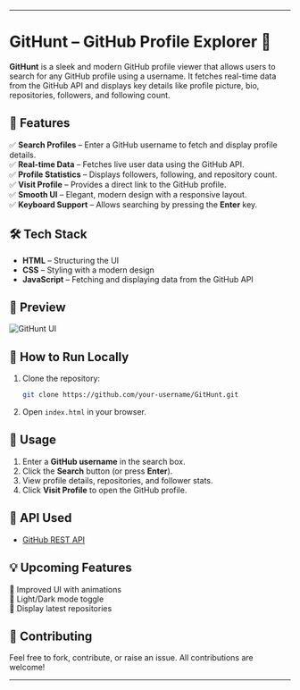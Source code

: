 
---

# **GitHunt – GitHub Profile Explorer** 🚀  

**GitHunt** is a sleek and modern GitHub profile viewer that allows users to search for any GitHub profile using a username. It fetches real-time data from the GitHub API and displays key details like profile picture, bio, repositories, followers, and following count.  

## 🌟 **Features**  
✅ **Search Profiles** – Enter a GitHub username to fetch and display profile details.  
✅ **Real-time Data** – Fetches live user data using the GitHub API.  
✅ **Profile Statistics** – Displays followers, following, and repository count.  
✅ **Visit Profile** – Provides a direct link to the GitHub profile.  
✅ **Smooth UI** – Elegant, modern design with a responsive layout.  
✅ **Keyboard Support** – Allows searching by pressing the **Enter** key.  

## 🛠 **Tech Stack**  
- **HTML** – Structuring the UI  
- **CSS** – Styling with a modern design  
- **JavaScript** – Fetching and displaying data from the GitHub API  

## 📸 **Preview**  
![GitHunt UI](https://your-image-url.com)  

## 🚀 **How to Run Locally**  
1. Clone the repository:  
   ```bash
   git clone https://github.com/your-username/GitHunt.git
   ```
2. Open `index.html` in your browser.  

## 📜 **Usage**  
1. Enter a **GitHub username** in the search box.  
2. Click the **Search** button (or press **Enter**).  
3. View profile details, repositories, and follower stats.  
4. Click **Visit Profile** to open the GitHub profile.  

## 📡 **API Used**  
- [GitHub REST API](https://docs.github.com/en/rest)  

## 💡 **Upcoming Features**  
🔹 Improved UI with animations  
🔹 Light/Dark mode toggle  
🔹 Display latest repositories  

## 🤝 **Contributing**  
Feel free to fork, contribute, or raise an issue. All contributions are welcome!  


---

